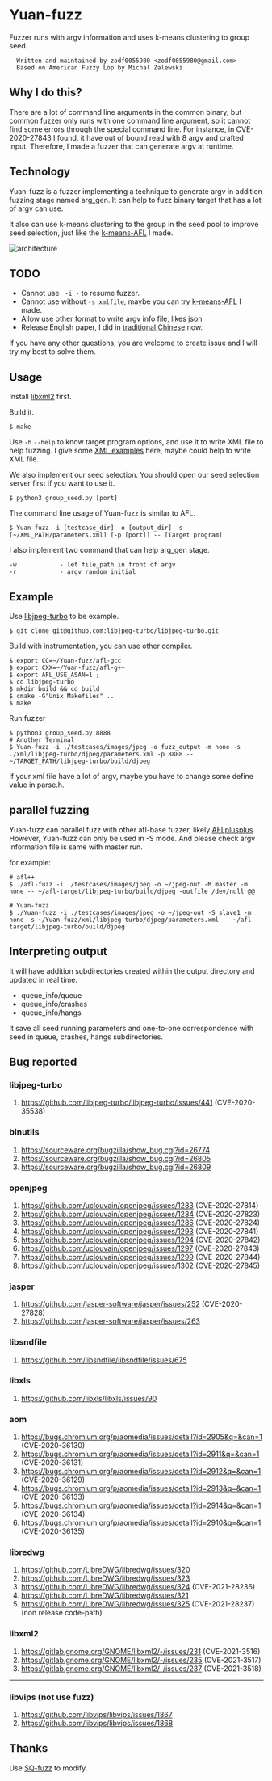 # Yuan-fuzz
Fuzzer runs with argv information and uses k-means clustering to group seed.

```
  Written and maintained by zodf0055980 <zodf0055980@gmail.com>
  Based on American Fuzzy Lop by Michal Zalewski
```
## Why I do this?
There are a lot of command line arguments in the common binary, but common fuzzer only runs with one command line argument, so it cannot find some errors through the special command line.
For instance, in CVE-2020-27843 I found, it have out of bound read with 8 argv and crafted input. Therefore, I made a fuzzer that can generate argv at runtime.

## Technology
Yuan-fuzz is a fuzzer implementing a technique to generate argv in addition fuzzing stage named arg_gen. It can help to fuzz binary target that has a lot of argv can use. 

It also can use k-means clustering to the group in the seed pool to improve seed selection, just like the [k-means-AFL](https://github.com/zodf0055980/k-means-AFL) I made.

![architecture](https://user-images.githubusercontent.com/25863161/119084812-0aabdb00-ba35-11eb-9480-684a6470f8a3.png)


## TODO
- Cannot use ` -i -` to resume fuzzer.
- Cannot use without `-s xmlfile`, maybe you can try [k-means-AFL](https://github.com/zodf0055980/k-means-AFL) I made.
- Allow use other format to write argv info file, likes json
- Release English paper, I did in [traditional Chinese](https://etd.lib.nctu.edu.tw/cgi-bin/gs32/tugsweb.cgi?o=dnctucdr&s=id=%22GT070856162%22.&searchmode=basic) now.

If you have any other questions, you are welcome to create issue and I will try my best to solve them.

## Usage
Install [libxml2](http://xmlsoft.org/downloads.html) first.

Build it.
```
$ make
```
Use `-h` `--help` to know target program options, and use it to write XML file to help fuzzing.
I give some [XML examples](https://github.com/zodf0055980/Yuan-fuzz/tree/main/xml) here, maybe could help to write XML file.

We also implement our seed selection. You should open our seed selection server first if you want to use it.
```
$ python3 group_seed.py [port]
```

The command line usage of Yuan-fuzz is similar to AFL.
```
$ Yuan-fuzz -i [testcase_dir] -o [output_dir] -s [~/XML_PATH/parameters.xml] [-p [port]] -- [Target program]
```
I also implement two command that can help arg_gen stage.
```
-w            - let file_path in front of argv
-r            - argv random initial
```

## Example
Use [libjpeg-turbo](https://github.com/libjpeg-turbo/libjpeg-turbo) to be example.
```
$ git clone git@github.com:libjpeg-turbo/libjpeg-turbo.git
```
Build with instrumentation, you can use other compiler.
```
$ export CC=~/Yuan-fuzz/afl-gcc                                       
$ export CXX=~/Yuan-fuzz/afl-g++
$ export AFL_USE_ASAN=1 ;
$ cd libjpeg-turbo
$ mkdir build && cd build
$ cmake -G"Unix Makefiles" ..
$ make
```
Run fuzzer
``` 
$ python3 group_seed.py 8888
# Another Terminal
$ Yuan-fuzz -i ./testcases/images/jpeg -o fuzz_output -m none -s ./xml/libjpeg-turbo/djpeg/parameters.xml -p 8888 -- ~/TARGET_PATH/libjpeg-turbo/build/djpeg
```
If your xml file have a lot of argv, maybe you have to change some define value in parse.h.

## parallel fuzzing
Yuan-fuzz can parallel fuzz with other afl-base fuzzer, likely [AFLplusplus](https://github.com/AFLplusplus/AFLplusplus).
However, Yuan-fuzz can only be used in -S mode. And please check argv information file is same with master run.

for example:
```
# afl++
$ ./afl-fuzz -i ./testcases/images/jpeg -o ~/jpeg-out -M master -m none -- ~/afl-target/libjpeg-turbo/build/djpeg -outfile /dev/null @@

# Yuan-fuzz
$ ./Yuan-fuzz -i ./testcases/images/jpeg -o ~/jpeg-out -S slave1 -m none -s ~/Yuan-fuzz/xml/libjpeg-turbo/djpeg/parameters.xml -- ~/afl-target/libjpeg-turbo/build/djpeg
```



## Interpreting output
It will have addition subdirectories created within the output directory and updated in real time.

- queue_info/queue
- queue_info/crashes
- queue_info/hangs

It save all seed running parameters and one-to-one correspondence with seed in queue, crashes, hangs subdirectories.
## Bug reported
### libjpeg-turbo
1. https://github.com/libjpeg-turbo/libjpeg-turbo/issues/441 (CVE-2020-35538)
### binutils
1. https://sourceware.org/bugzilla/show_bug.cgi?id=26774
2. https://sourceware.org/bugzilla/show_bug.cgi?id=26805
3. https://sourceware.org/bugzilla/show_bug.cgi?id=26809
### openjpeg
1. https://github.com/uclouvain/openjpeg/issues/1283 (CVE-2020-27814)
2. https://github.com/uclouvain/openjpeg/issues/1284 (CVE-2020-27823)
3. https://github.com/uclouvain/openjpeg/issues/1286 (CVE-2020-27824)
4. https://github.com/uclouvain/openjpeg/issues/1293 (CVE-2020-27841)
5. https://github.com/uclouvain/openjpeg/issues/1294 (CVE-2020-27842)
6. https://github.com/uclouvain/openjpeg/issues/1297 (CVE-2020-27843)
7. https://github.com/uclouvain/openjpeg/issues/1299 (CVE-2020-27844)
8. https://github.com/uclouvain/openjpeg/issues/1302 (CVE-2020-27845)
### jasper
1. https://github.com/jasper-software/jasper/issues/252 (CVE-2020-27828)
2. https://github.com/jasper-software/jasper/issues/263
### libsndfile
1. https://github.com/libsndfile/libsndfile/issues/675
### libxls
1. https://github.com/libxls/libxls/issues/90
### aom
1. https://bugs.chromium.org/p/aomedia/issues/detail?id=2905&q=&can=1 (CVE-2020-36130)
2. https://bugs.chromium.org/p/aomedia/issues/detail?id=2911&q=&can=1 (CVE-2020-36131)
3. https://bugs.chromium.org/p/aomedia/issues/detail?id=2912&q=&can=1 (CVE-2020-36129)
4. https://bugs.chromium.org/p/aomedia/issues/detail?id=2913&q=&can=1 (CVE-2020-36133)
5. https://bugs.chromium.org/p/aomedia/issues/detail?id=2914&q=&can=1 (CVE-2020-36134)
6. https://bugs.chromium.org/p/aomedia/issues/detail?id=2910&q=&can=1 (CVE-2020-36135)
### libredwg
1. https://github.com/LibreDWG/libredwg/issues/320
2. https://github.com/LibreDWG/libredwg/issues/323
3. https://github.com/LibreDWG/libredwg/issues/324 (CVE-2021-28236)
4. https://github.com/LibreDWG/libredwg/issues/321
5. https://github.com/LibreDWG/libredwg/issues/325 (CVE-2021-28237) (non release code-path)
### libxml2
1. https://gitlab.gnome.org/GNOME/libxml2/-/issues/231 (CVE-2021-3516)
2. https://gitlab.gnome.org/GNOME/libxml2/-/issues/235 (CVE-2021-3517)
3. https://gitlab.gnome.org/GNOME/libxml2/-/issues/237 (CVE-2021-3518)
---
### libvips (not use fuzz)
1. https://github.com/libvips/libvips/issues/1867
2. https://github.com/libvips/libvips/issues/1868

## Thanks
Use [SQ-fuzz](https://github.com/fdgkhdkgh/SQ-Fuzz) to modify.

